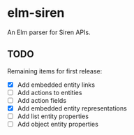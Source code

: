# elm-siren
An Elm parser for Siren APIs.

## TODO
Remaining items for first release:

- [x] Add embedded entity links
- [ ] Add actions to entities
- [ ] Add action fields
- [x] Add embedded entity representations
- [ ] Add list entity properties
- [ ] Add object entity properties
